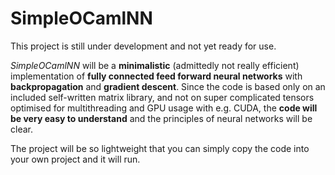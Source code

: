 # SimpleOCamlNN

This project is still under development and not yet ready for use.

_SimpleOCamlNN_ will be a **minimalistic** (admittedly not really efficient) implementation of **fully connected feed forward neural networks** with **backpropagation** and **gradient descent**. Since the code is based only on an included self-written matrix library, and not on super complicated tensors optimised for multithreading and GPU usage with e.g. CUDA, the **code will be very easy to understand** and the principles of neural networks will be clear.

The project will be so lightweight that you can simply copy the code into your own project and it will run.
